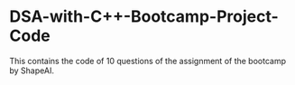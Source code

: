 # DSA-with-C++-Bootcamp-Project-Code
This contains the code of 10 questions of the assignment of the bootcamp by ShapeAI.
